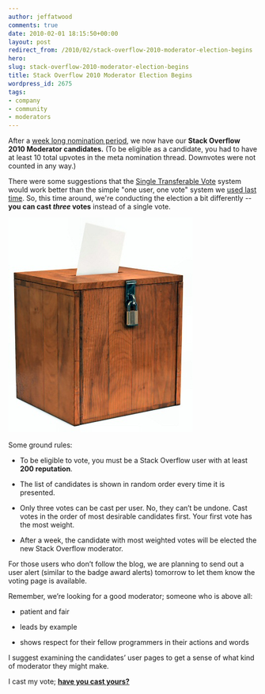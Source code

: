 ```yaml
---
author: jeffatwood
comments: true
date: 2010-02-01 18:15:50+00:00
layout: post
redirect_from: /2010/02/stack-overflow-2010-moderator-election-begins
hero: 
slug: stack-overflow-2010-moderator-election-begins
title: Stack Overflow 2010 Moderator Election Begins
wordpress_id: 2675
tags:
- company
- community
- moderators
---
```



After a [week long nomination period](http://blog.stackoverflow.com/2010/01/stack-overflow-2010-moderator-nominations/), we now have our **Stack Overflow 2010 Moderator candidates.** (To be eligible as a candidate, you had to have at least 10 total upvotes in the meta nomination thread. Downvotes were not counted in any way.)



There were some suggestions that the [Single Transferable Vote](http://en.wikipedia.org/wiki/Single_transferable_vote) system would work better than the simple "one user, one vote" system we [used last time](http://blog.stackoverflow.com/2009/05/stack-overflow-moderator-voting-now-open/#comment-21408). So, this time around, we're conducting the election a bit differently -- **you can cast _three_ votes** instead of a single vote. 



![](/images/wordpress/ballot-box.jpg)



Some ground rules:







  * To be eligible to vote, you must be a Stack Overflow user with at least **200 reputation**.

  * The list of candidates is shown in random order every time it is presented.

  * Only three votes can be cast per user. No, they can’t be undone. Cast votes in the order of most desirable candidates first. Your first vote has the most weight.

  * After a week, the candidate with most weighted votes will be elected the new Stack Overflow moderator.




For those users who don’t follow the blog, we are planning to send out a user alert (similar to the badge award alerts) tomorrow to let them know the voting page is available.



Remember, we’re looking for a good moderator; someone who is above all:







  * patient and fair

  * leads by example

  * shows respect for their fellow programmers in their actions and words




I suggest examining the candidates’ user pages to get a sense of what kind of moderator they might make.



I cast my vote; **[have you cast yours?](http://stackoverflow.com/users/vote-moderator)**

